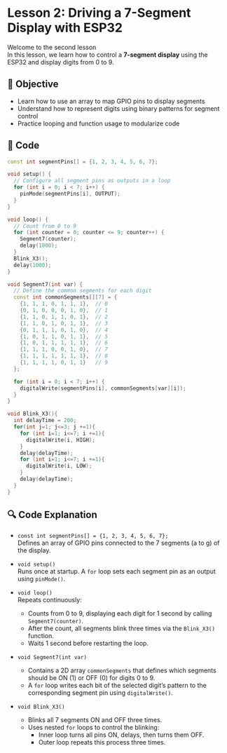 # Lesson 2: Driving a 7-Segment Display with ESP32

Welcome to the second lesson  
In this lesson, we learn how to control a **7-segment display** using the ESP32 and display digits from 0 to 9.

## 🧠 Objective

- Learn how to use an array to map GPIO pins to display segments
- Understand how to represent digits using binary patterns for segment control
- Practice looping and function usage to modularize code

## 📄 Code

```cpp
const int segmentPins[] = {1, 2, 3, 4, 5, 6, 7};

void setup() {
  // Configure all segment pins as outputs in a loop
  for (int i = 0; i < 7; i++) {
    pinMode(segmentPins[i], OUTPUT);
  }
}

void loop() {
  // Count from 0 to 9
  for (int counter = 0; counter <= 9; counter++) {
    Segment7(counter);
    delay(1000);
  }
  Blink_X3();
  delay(1000);
}

void Segment7(int var) {
  // Define the common segments for each digit
  const int commonSegments[][7] = {
    {1, 1, 1, 0, 1, 1, 1},  // 0
    {0, 1, 0, 0, 0, 1, 0},  // 1
    {1, 1, 0, 1, 1, 0, 1},  // 2
    {1, 1, 0, 1, 0, 1, 1},  // 3
    {0, 1, 1, 1, 0, 1, 0},  // 4
    {1, 0, 1, 1, 0, 1, 1},  // 5
    {1, 0, 1, 1, 1, 1, 1},  // 6
    {1, 1, 1, 0, 0, 1, 0},  // 7
    {1, 1, 1, 1, 1, 1, 1},  // 8
    {1, 1, 1, 1, 0, 1, 1}   // 9
  };

  for (int i = 0; i < 7; i++) {
    digitalWrite(segmentPins[i], commonSegments[var][i]);
  }
}

void Blink_X3(){
  int delayTime = 200;
  for(int j=1; j<=3; j +=1){
    for (int i=1; i<=7; i +=1){
      digitalWrite(i, HIGH);
    }
    delay(delayTime);
    for (int i=1; i<=7; i +=1){
      digitalWrite(i, LOW);
    }
    delay(delayTime);
  }
}
```
## 🔍 Code Explanation

- `const int segmentPins[] = {1, 2, 3, 4, 5, 6, 7};`  
  Defines an array of GPIO pins connected to the 7 segments (a to g) of the display.

- `void setup()`  
  Runs once at startup. A `for` loop sets each segment pin as an output using `pinMode()`.

- `void loop()`  
  Repeats continuously:
  - Counts from 0 to 9, displaying each digit for 1 second by calling `Segment7(counter)`.
  - After the count, all segments blink three times via the `Blink_X3()` function.
  - Waits 1 second before restarting the loop.

- `void Segment7(int var)`  
  - Contains a 2D array `commonSegments` that defines which segments should be ON (1) or OFF (0) for digits 0 to 9.
  - A `for` loop writes each bit of the selected digit’s pattern to the corresponding segment pin using `digitalWrite()`.

- `void Blink_X3()`  
  - Blinks all 7 segments ON and OFF three times.
  - Uses nested `for` loops to control the blinking:  
    - Inner loop turns all pins ON, delays, then turns them OFF.  
    - Outer loop repeats this process three times.